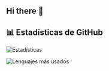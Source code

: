 ## Hi there 👋

## 📊 Estadísticas de GitHub
![Estadísticas](https://github-readme-stats.vercel.app/api?username=ABEL0120&show_icons=true&theme=radical)

![Lenguajes más usados](https://github-readme-stats.vercel.app/api/top-langs/?username=ABEL0120&layout=compact&theme=radical)
